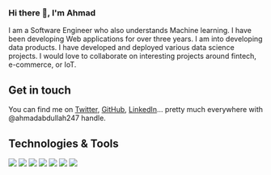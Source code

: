 ### Hi there 👋, I'm Ahmad
I am a Software Engineer who also understands Machine learning. I have been developing Web applications for over three years. I am into developing data products. I have developed and deployed various data science projects. I would love to collaborate on interesting projects around fintech, e-commerce, or IoT.

## Get in touch
You can find me on [Twitter](https://twitter.com/http://twitter.com/ahmadabdullah02), [GitHub](http://github.com/ahmadabdullah247), [LinkedIn](https://www.linkedin.com/in/http://linkedin.com/in/ahmadabdullah247/)… pretty much everywhere with @ahmadabdullah247 handle.

## Technologies & Tools
![](https://img.shields.io/badge/IDE-VScode-informational?style=flat&logo=visual%20studio%20code&logoColor=white&color=2bbc8a)
![](https://img.shields.io/badge/Code-Python-informational?style=flat&logo=python&logoColor=white&color=2bbc8a)
![](https://img.shields.io/badge/Code-JavaScript-informational?style=flat&logo=javascript&logoColor=white&color=2bbc8a)
![](https://img.shields.io/badge/Deploy-Azure-informational?style=flat&logo=microsoft%20azure&logoColor=white&color=2bbc8a)
![](https://img.shields.io/badge/Deploy-Heruko-informational?style=flat&logo=heroku&logoColor=white&color=2bbc8a)
![](https://img.shields.io/badge/Framework-Flask-informational?style=flat&logo=flask&logoColor=white&color=2bbc8a)
![](https://img.shields.io/badge/Framework-Node.js-informational?style=flat&logo=node.js&logoColor=white&color=2bbc8a)





